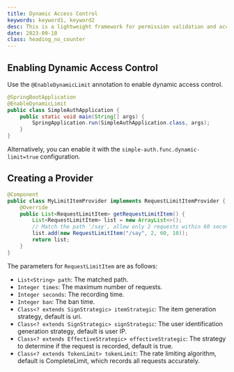 ```yaml
---
title: Dynamic Access Control
keywords: keyword1, keyword2
desc: This is a lightweight framework for permission validation and access control based on SpringBoot. It is suitable for lightweight and progressive projects.
date: 2023-09-10
class: heading_no_counter
---
```


## Enabling Dynamic Access Control
Use the `@EnableDynamicLimit` annotation to enable dynamic access control.

```java
@SpringBootApplication
@EnableDynamicLimit
public class SimpleAuthApplication {
    public static void main(String[] args) {
        SpringApplication.run(SimpleAuthApplication.class, args);
    }
}
```

Alternatively, you can enable it with the `simple-auth.func.dynamic-limit=true` configuration.

## Creating a Provider
```java
@Component
public class MyLimitItemProvider implements RequestLimitItemProvider {
    @Override
    public List<RequestLimitItem> getRequestLimitItem() {
        List<RequestLimitItem> list = new ArrayList<>();
        // Match the path '/say', allow only 2 requests within 60 seconds, and ban for 10 seconds if exceeded.
        list.add(new RequestLimitItem("/say", 2, 60, 10));
        return list;
    }
}
```
The parameters for `RequestLimitItem` are as follows:
- `List<String> path`: The matched path.
- `Integer times`: The maximum number of requests.
- `Integer seconds`: The recording time.
- `Integer ban`: The ban time.
- `Class<? extends SignStrategic> itemStrategic`: The item generation strategy, default is uri.
- `Class<? extends SignStrategic> signStrategic`: The user identification generation strategy, default is user IP.
- `Class<? extends EffectiveStrategic> effectiveStrategic`: The strategy to determine if the request is recorded, default is true.
- `Class<? extends TokenLimit> tokenLimit`: The rate limiting algorithm, default is CompleteLimit, which records all requests accurately.